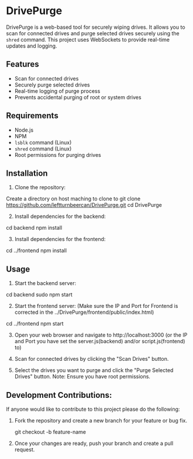 # DrivePurge

DrivePurge is a web-based tool for securely wiping drives. It allows you to scan for connected drives and purge selected drives securely using the `shred` command. This project uses WebSockets to provide real-time updates and logging.

## Features

- Scan for connected drives
- Securely purge selected drives
- Real-time logging of purge process
- Prevents accidental purging of root or system drives

## Requirements

- Node.js
- NPM
- `lsblk` command (Linux)
- `shred` command (Linux)
- Root permissions for purging drives

## Installation

1. Clone the repository:

Create a directory on host maching to clone to
git clone https://github.com/leftturnbeercan/DrivePurge.git
cd DrivePurge

2. Install dependencies for the backend:

cd backend
npm install

3. Install dependencies for the frontend:

cd ../frontend
npm install


## Usage

1. Start the backend server:

cd backend
sudo npm start

2. Start the frontend server: (Make sure the IP and Port for Frontend is corrected in the ../DrivePurge/frontend/public/index.html)

cd ../frontend
npm start

3. Open your web browser and navigate to http://localhost:3000 (or the IP and Port you have set the server.js(backend) and/or script.js(frontend) to)

4. Scan for connected drives by clicking the "Scan Drives" button.

5. Select the drives you want to purge and click the "Purge Selected Drives" button. Note: Ensure you have root permissions.


## Development Contributions:

If anyone would like to contribute to this project please do the following:

1.  Fork the repository and create a new branch for your feature or bug fix.

    git checkout -b feature-name


2. Once your changes are ready, push your branch and create a pull request.
